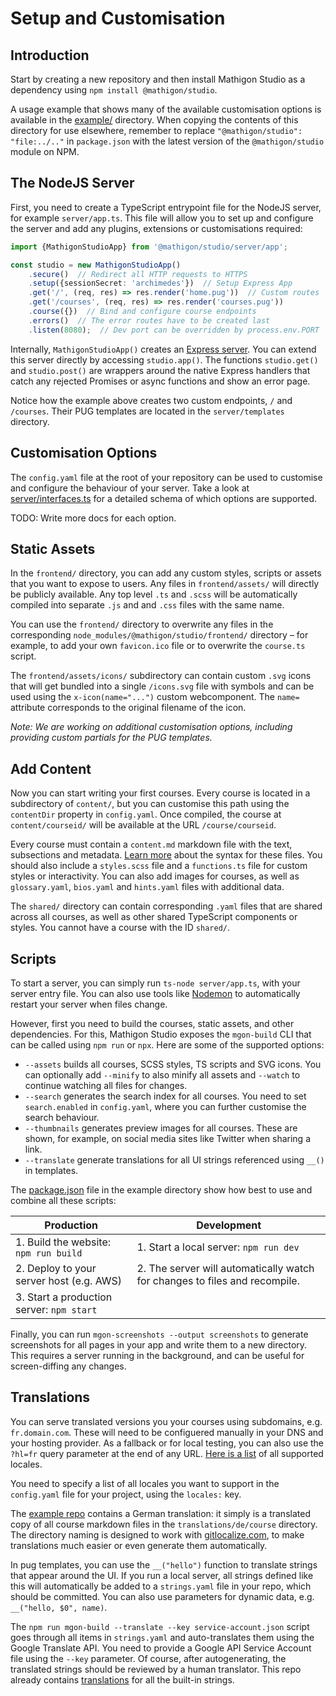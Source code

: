 # Setup and Customisation

## Introduction

Start by creating a new repository and then install Mathigon Studio as a dependency using
`npm install @mathigon/studio`.

A usage example that shows many of the available customisation options is available in the
[example/](example) directory. When copying the contents of this directory for use elsewhere,
remember to replace `"@mathigon/studio": "file:../.."` in `package.json` with the latest version
of the `@mathigon/studio` module on NPM.

## The NodeJS Server

First, you need to create a TypeScript entrypoint file for the NodeJS server, for example
`server/app.ts`. This file will allow you to set up and configure the server and add any plugins,
extensions or customisations required:

```ts
import {MathigonStudioApp} from '@mathigon/studio/server/app';

const studio = new MathigonStudioApp()
    .secure()  // Redirect all HTTP requests to HTTPS
    .setup({sessionSecret: 'archimedes'})  // Setup Express App
    .get('/', (req, res) => res.render('home.pug'))  // Custom routes
    .get('/courses', (req, res) => res.render('courses.pug'))
    .course({})  // Bind and configure course endpoints
    .errors()  // The error routes have to be created last
    .listen(8080);  // Dev port can be overridden by process.env.PORT
```

Internally, `MathigonStudioApp()` creates an [Express server](https://expressjs.com/). You can
extend this server directly by accessing `studio.app()`. The functions `studio.get()` and
`studio.post()` are wrappers around the native Express handlers that catch any rejected Promises
or async functions and show an error page.

Notice how the example above creates two custom endpoints, `/` and `/courses`. Their PUG templates
are located in the `server/templates` directory.

## Customisation Options

The `config.yaml` file at the root of your repository can be used to customise and configure the
behaviour of your server. Take a look at [server/interfaces.ts](../server/interfaces.ts#L92) for a
detailed schema of which options are supported.

TODO: Write more docs for each option.

## Static Assets

In the `frontend/` directory, you can add any custom styles, scripts or assets that you want to
expose to users. Any files in `frontend/assets/` will directly be publicly available.  Any top
level `.ts` and `.scss` will be automatically compiled into separate `.js` and and `.css` files
with the same name.

You can use the `frontend/` directory to overwrite any files in the corresponding
`node_modules/@mathigon/studio/frontend/` directory – for example, to add your own `favicon.ico`
file or to overwrite the `course.ts` script.

The `frontend/assets/icons/` subdirectory can contain custom `.svg` icons that will get bundled
into a single `/icons.svg` file with symbols and can be used using the `x-icon(name="...")`
custom webcomponent. The `name=` attribute corresponds to the original filename of the icon.

_Note: We are working on additional customisation options, including providing custom partials for
the PUG templates._

## Add Content

Now you can start writing your first courses. Every course is located in a subdirectory of
`content/`, but you can customise this path using the `contentDir` property in `config.yaml`.
Once compiled, the course at `content/courseid/` will be available at the URL `/course/courseid`.

Every course must contain a `content.md` markdown file with the text, subsections and  metadata.
[Learn more](markdown.md) about the syntax for these files. You should also include a `styles.scss`
file and a `functions.ts` file for custom styles or interactivity. You can also add images for
courses, as well as `glossary.yaml`, `bios.yaml` and `hints.yaml` files with additional data.

The `shared/` directory can contain corresponding `.yaml` files that are shared across all courses,
as well as other shared TypeScript components or styles. You cannot have a course with the ID
`shared/`.

## Scripts

To start a server, you can simply run `ts-node server/app.ts`, with your server entry file. You
can also use tools like [Nodemon](https://nodemon.io/) to automatically restart your server when
files change.

However, first you need to build the courses, static assets, and other dependencies. For this,
Mathigon Studio exposes the `mgon-build` CLI that can be called using `npm run` or `npx`. Here are
some of the supported options:

* `--assets` builds all courses, SCSS styles, TS scripts and SVG icons. You can optionally add
  `--minify` to also minify all assets and `--watch` to continue watching all files for changes.
* `--search` generates the search index for all courses. You need to set `search.enabled` in
  `config.yaml`, where you can further customise the search behaviour.
* `--thumbnails` generates preview images for all courses. These are shown, for example, on social
  media sites like Twitter when sharing a link.
* `--translate` generate translations for all UI strings referenced using `__()` in templates.

The [package.json](example/package.json) file in the example directory show how best to use and
combine all these scripts:

| Production                                | Development                            |
| ----------------------------------------- | -------------------------------------- |
| 1. Build the website: `npm run build`     | 1. Start a local server: `npm run dev` |
| 2. Deploy to your server host (e.g. AWS)  | 2. The server will automatically watch for changes to files and recompile. |
| 3. Start a production server: `npm start` |                                        |

Finally, you can run `mgon-screenshots --output screenshots` to generate screenshots for all pages
in your app and write them to a new directory. This requires a server running in the background,
and can be useful for screen-diffing any changes.

## Translations

You can serve translated versions you your courses using subdomains, e.g. `fr.domain.com`. These will need to be configuered manually in your DNS and your hosting provider. As a fallback or for local testing, you can also use the `?hl=fr` query parameter at the end of any URL. [Here is a list](../server/data/locales.yaml) of all supported locales.

You need to specify a list of all locales you want to support in the `config.yaml` file for your project, using the `locales:` key.

The [example repo](../docs/example) contains a German translation: it simply is a translated copy of all course markdown files in the `translations/de/course` directory. The directory naming is designed to work with [gitlocalize.com](https://gitlocalize.com), to make translations much easier or even generate them automatically.

In pug templates, you can use the `__("hello")` function to translate strings that appear around the UI. If you run a local server, all strings defined like this will automatically be added to a `strings.yaml` file in your repo, which should be committed. You can also use parameters for dynamic data, e.g. `__("hello, $0", name)`.

The `npm run mgon-build --translate --key service-account.json` script goes through all items in `strings.yaml` and auto-translates them using the Google Translate API. You need to provide a Google API Service Account file using the `--key` parameter. Of course, after autogenerating, the translated strings should be reviewed by a human translator. This repo already contains [translations](../translations) for all the built-in strings.
